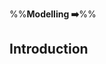 <link rel="stylesheet" href="{{baseUrl}}/css/textbook.css">

<div class="website-content">

%%**Modelling :arrow_right:**%%

## Introduction

<div id="main">

<include src="what/embed.md" />
<include src="how/embed.md" />
<include src="umlModels/embed.md" />

</div>

</div>
